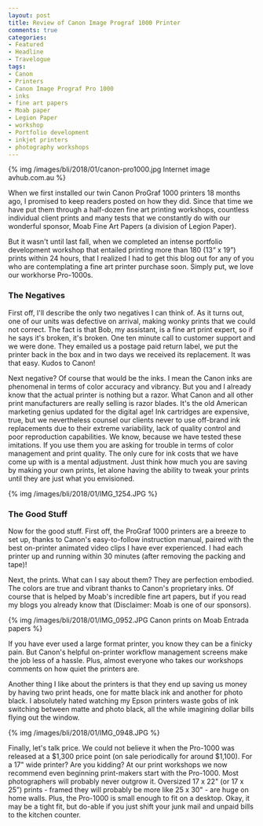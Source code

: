 ```yaml
---
layout: post
title: Review of Canon Image Prograf 1000 Printer
comments: true
categories:
- Featured
- Headline
- Travelogue
tags:
- Canon
- Printers
- Canon Image Prograf Pro 1000
- inks
- fine art papers
- Moab paper
- Legion Paper
- workshop
- Portfolio development
- inkjet printers
- photography workshops
---
```


{% img /images/bli/2018/01/canon-pro1000.jpg Internet image avhub.com.au %}

When we first installed our twin Canon ProGraf 1000 printers 18 months ago, I promised to keep readers posted on how they did. Since that time we have put them through a half-dozen fine art printing workshops, countless individual client prints and many tests that we constantly do with our wonderful sponsor, Moab Fine Art Papers (a division of Legion Paper). 

<!--more-->

But it wasn't until last fall, when we completed an intense portfolio development workshop that entailed printing more than 180 (13“ x 19”) prints within 24 hours, that I realized I had to get this blog out for any of you who are contemplating a fine art printer purchase soon. Simply put, we love our workhorse Pro-1000s. 

### The Negatives

First off, I'll describe the only two negatives I can think of. As it turns out, one of our units was defective on arrival, making wonky prints that we could not correct. The fact is that Bob, my assistant, is a fine art print expert, so if he says it's broken, it's broken. One ten minute call to customer support and we were done. They emailed us a postage paid return label, we put the printer back in the box and in two days we received its replacement. It was that easy. Kudos to Canon!

Next negative? Of course that would be the inks. I mean the Canon inks are phenomenal in terms of color accuracy and vibrancy. But you and I already know that the actual printer is nothing but a razor. What Canon and all other print manufacturers are really selling is razor blades. It's the old American marketing genius updated for the digital age! Ink cartridges are expensive, true, but we nevertheless counsel our clients never to use off-brand ink replacements due to their extreme variability, lack of quality control and poor reproduction capabilities. We know, because we have tested these imitations. If you use them you are asking for trouble in terms of color management and print quality. The only cure for ink costs that we have come up with is a mental adjustment. Just think how much you are saving by making your own prints, let alone having the ability to tweak your prints until they are just what you envisioned. 

{% img /images/bli/2018/01/IMG_1254.JPG %}

### The Good Stuff

Now for the good stuff. First off, the ProGraf 1000 printers are a breeze to set up, thanks to Canon's easy-to-follow instruction manual, paired with the best on-printer animated video clips I have ever experienced. I had each printer up and running within 30 minutes (after removing the packing and tape)!

Next, the prints. What can I say about them? They are perfection embodied. The colors are true and vibrant thanks to Canon's proprietary inks. Of course that is helped by Moab's incredible fine art papers, but if you read my blogs you already know that (Disclaimer: Moab is one of our sponsors). 

{% img /images/bli/2018/01/IMG_0952.JPG  Canon prints on Moab Entrada papers %}

If you have ever used a large format printer, you know they can be a finicky pain. But Canon's helpful on-printer workflow management screens make the job less of a hassle. Plus, almost everyone who takes our workshops comments on how quiet the printers are. 

Another thing I like about the printers is that they end up saving us money by having two print heads, one for matte black ink and another for photo black. I absolutely hated watching my Epson printers waste gobs of ink switching between matte and photo black, all the while imagining dollar bills flying out the window. 

{% img /images/bli/2018/01/IMG_0948.JPG %}

Finally, let's talk price. We could not believe it when the Pro-1000 was released at a $1,300 price point (on sale periodically for around $1,100). For a 17" wide printer? Are you kidding? At our print workshops we now recommend even beginning print-makers start with the Pro-1000. Most photographers will probably never outgrow it. Oversized 17 x 22" (or 17 x 25”) prints - framed they will probably be more like 25 x 30" - are huge on home walls. Plus, the Pro-1000 is small enough to fit on a desktop. Okay, it may be a tight fit, but do-able if you just shift your junk mail and unpaid bills to the kitchen counter. 